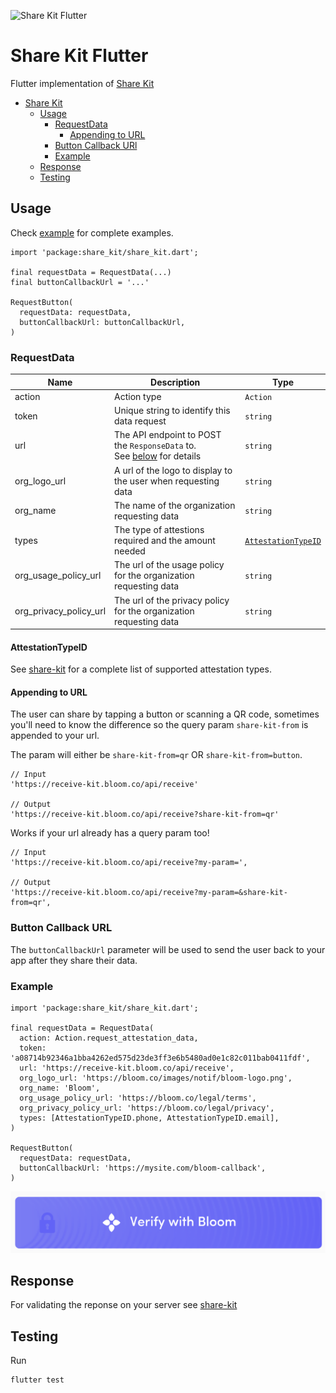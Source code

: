 ![Share Kit Flutter](https://github.com/hellobloom/share-kit/raw/master/images/logo.png)

# Share Kit Flutter

Flutter implementation of [Share Kit](https://github.com/hellobloom/share-kit#readme)

- [Share Kit](#share-kit-flutter)
  - [Usage](#usage)
    - [RequestData](#requestdata)
      - [Appending to URL](#appending-to-url)
    - [Button Callback URl](#button-callback-url)
    - [Example](#example)
  - [Response](#response)
  - [Testing](#testing)

## Usage

Check [example](./example) for complete examples.

```dartlang
import 'package:share_kit/share_kit.dart';

final requestData = RequestData(...)
final buttonCallbackUrl = '...'

RequestButton(
  requestData: requestData,
  buttonCallbackUrl: buttonCallbackUrl,
)
```

### RequestData

| Name                   | Description                                                                                     | Type                                      |
| ---------------------- | ----------------------------------------------------------------------------------------------- | ----------------------------------------- |
| action                 | Action type                                                                                     | `Action`                                  |
| token                  | Unique string to identify this data request                                                     | `string`                                  |
| url                    | The API endpoint to POST the `ResponseData` to.<br/> See [below](#appending-to-URL) for details | `string`                                  |
| org_logo_url           | A url of the logo to display to the user when requesting data                                   | `string`                                  |
| org_name               | The name of the organization requesting data                                                    | `string`                                  |
| types                  | The type of attestions required and the amount needed                                           | [`AttestationTypeID`](#AttestationTypeID) |
| org_usage_policy_url   | The url of the usage policy for the organization requesting data                                | `string`                                  |
| org_privacy_policy_url | The url of the privacy policy for the organization requesting data                              | `string`                                  |

#### AttestationTypeID

See [share-kit](https://github.com/hellobloom/share-kit#TAttestationTypeNames) for a complete list of supported attestation types.

#### Appending to URL

The user can share by tapping a button or scanning a QR code, sometimes you'll need to know the difference so the query param `share-kit-from` is appended to your url.

The param will either be `share-kit-from=qr` OR `share-kit-from=button`.

```
// Input
'https://receive-kit.bloom.co/api/receive'

// Output
'https://receive-kit.bloom.co/api/receive?share-kit-from=qr'
```

Works if your url already has a query param too!

```
// Input
'https://receive-kit.bloom.co/api/receive?my-param=',

// Output
'https://receive-kit.bloom.co/api/receive?my-param=&share-kit-from=qr',
```

### Button Callback URL

The `buttonCallbackUrl` parameter will be used to send the user back to your app after they share their data.

### Example

```dartlang
import 'package:share_kit/share_kit.dart';

final requestData = RequestData(
  action: Action.request_attestation_data,
  token: 'a08714b92346a1bba4262ed575d23de3ff3e6b5480ad0e1c82c011bab0411fdf',
  url: 'https://receive-kit.bloom.co/api/receive',
  org_logo_url: 'https://bloom.co/images/notif/bloom-logo.png',
  org_name: 'Bloom',
  org_usage_policy_url: 'https://bloom.co/legal/terms',
  org_privacy_policy_url: 'https://bloom.co/legal/privacy',
  types: [AttestationTypeID.phone, AttestationTypeID.email],
)

RequestButton(
  requestData: requestData,
  buttonCallbackUrl: 'https://mysite.com/bloom-callback',
)
```

![Sample Button](https://github.com/hellobloom/share-kit-flutter/raw/master/images/sampleButton.png)

## Response

For validating the reponse on your server see [share-kit](https://github.com/hellobloom/share-kit#response)

## Testing

Run

```bash
flutter test
```
